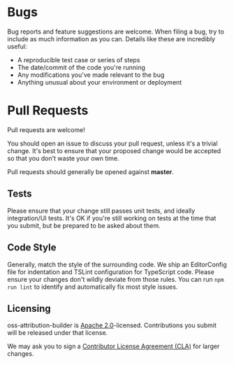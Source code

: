 # Bugs

Bug reports and feature suggestions are welcome. When filing a bug, try to include as much information as you can. Details like these are incredibly useful:

* A reproducible test case or series of steps
* The date/commit of the code you're running
* Any modifications you've made relevant to the bug
* Anything unusual about your environment or deployment

# Pull Requests

Pull requests are welcome!

You should open an issue to discuss your pull request, unless it's a trivial change. It's best to ensure that your proposed change would be accepted so that you don't waste your own time.

Pull requests should generally be opened against **master**.

## Tests

Please ensure that your change still passes unit tests, and ideally integration/UI tests. It's OK if you're still working on tests at the time that you submit, but be prepared to be asked about them.

## Code Style

Generally, match the style of the surrounding code. We ship an EditorConfig file for indentation and TSLint configuration for TypeScript code. Please ensure your changes don't wildly deviate from those rules. You can run `npm run lint` to identify and automatically fix most style issues.

## Licensing

oss-attribution-builder is [Apache 2.0](LICENSE)-licensed. Contributions you submit will be released under that license.

We may ask you to sign a [Contributor License Agreement (CLA)](http://en.wikipedia.org/wiki/Contributor_License_Agreement) for larger changes.